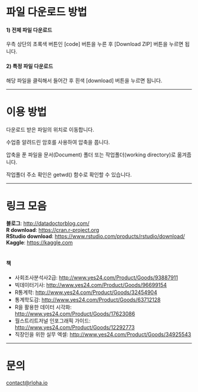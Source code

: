 # 파일 다운로드 방법

#### 1) 전체 파일 다운로드 
우측 상단의 초록색 버튼인 [code] 버튼을 누른 후 [Download ZIP] 버튼을 누르면 됩니다.

#### 2) 특정 파일 다운로드
해당 파일을 클릭해서 들어간 후 흰색 [download] 버튼을 누르면 됩니다.

---------
# 이용 방법

다운로드 받은 파일의 위치로 이동합니다.

수업중 알려드린 암호를 사용하여 압축을 풉니다.

압축을 푼 파일을 문서(Document) 폴더 또는 작업폴더(working directory)로 옮겨줍니다.

작업폴더 주소 확인은 getwd() 함수로 확인할 수 있습니다.
<br>

---------
# 링크 모음
<b>블로그</b>: http://datadoctorblog.com/ <br>
<b>R download</b>: https://cran.r-project.org <br>
<b>RStudio download</b>: https://www.rstudio.com/products/rstudio/download/ <br>
<b>Kaggle</b>: https://kaggle.com <br>
<br>

#### 책
- 사회조사분석사2급: http://www.yes24.com/Product/Goods/93887911 <br>
- 빅데이터기사: http://www.yes24.com/Product/Goods/96699154 <br>
- R통계학: http://www.yes24.com/Product/Goods/32454904 <br>
- 통계학도감: http://www.yes24.com/Product/Goods/63712128 <br>
- R을 활용한 데이터 시각화: http://www.yes24.com/Product/Goods/17623086 <br>
- 월스트리트저널 인포그래픽 가이드: http://www.yes24.com/Product/Goods/12292773 <br>
- 직장인을 위한 실무 엑셀: http://www.yes24.com/Product/Goods/34925543 <br>

---------
# 문의
contact@rloha.io
